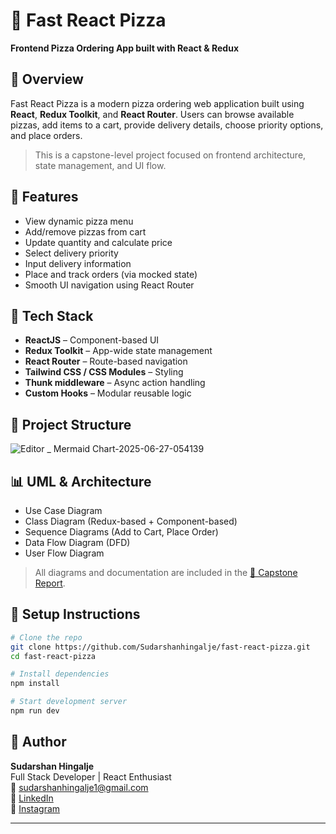# 🍕 Fast React Pizza

**Frontend Pizza Ordering App built with React & Redux**

## 🚀 Overview

Fast React Pizza is a modern pizza ordering web application built using **React**, **Redux Toolkit**, and **React Router**. Users can browse available pizzas, add items to a cart, provide delivery details, choose priority options, and place orders.

> This is a capstone-level project focused on frontend architecture, state management, and UI flow.

## 🧠 Features

- View dynamic pizza menu
- Add/remove pizzas from cart
- Update quantity and calculate price
- Select delivery priority
- Input delivery information
- Place and track orders (via mocked state)
- Smooth UI navigation using React Router

## 🧱 Tech Stack

- **ReactJS** – Component-based UI
- **Redux Toolkit** – App-wide state management
- **React Router** – Route-based navigation
- **Tailwind CSS / CSS Modules** – Styling
- **Thunk middleware** – Async action handling
- **Custom Hooks** – Modular reusable logic

## 📁 Project Structure

![Editor _ Mermaid Chart-2025-06-27-054139](https://github.com/user-attachments/assets/e077fc8c-4c76-416b-90f2-a076d97833ea)


## 📊 UML & Architecture

- Use Case Diagram
- Class Diagram (Redux-based + Component-based)
- Sequence Diagrams (Add to Cart, Place Order)
- Data Flow Diagram (DFD)
- User Flow Diagram

> All diagrams and documentation are included in the [📄 Capstone Report](./FastReactPizza_Capstone_Report_Sudarshan_Hingalje.docx).

## 🧪 Setup Instructions

```bash
# Clone the repo
git clone https://github.com/Sudarshanhingalje/fast-react-pizza.git
cd fast-react-pizza

# Install dependencies
npm install

# Start development server
npm run dev
```

## 📌 Author

**Sudarshan Hingalje**  
Full Stack Developer | React Enthusiast  
📧 sudarshanhingalje1@gmail.com  
🔗 [LinkedIn](https://www.linkedin.com/in/sudarshan-hingalje)  
📸 [Instagram](https://www.instagram.com/vanguard.ace_)

---
